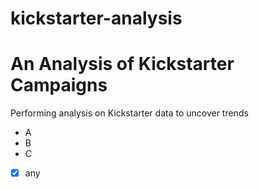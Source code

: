 # kickstarter-analysis
# An Analysis of Kickstarter Campaigns
Performing analysis on Kickstarter data to uncover trends
* A
* B
* C
- [x] any

